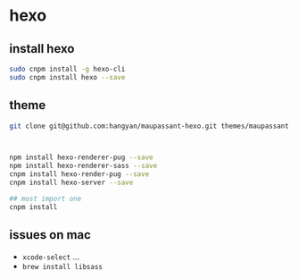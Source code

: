 # hexo 


## install hexo

```bash
sudo cnpm install -g hexo-cli
sudo cnpm install hexo --save
```

## theme

``` bash
git clone git@github.com:hangyan/maupassant-hexo.git themes/maupassant



npm install hexo-renderer-pug --save
npm install hexo-renderer-sass --save
cnpm install hexo-render-pug --save
cnpm install hexo-server --save

## most import one
cnpm install

```

## issues on mac

* `xcode-select` ...
* `brew install libsass`
